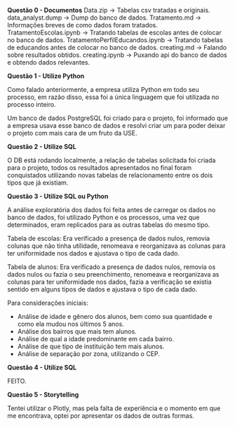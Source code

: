**Questão 0 - Documentos**
Data.zip -> Tabelas csv tratadas e originais.
data_analyst.dump -> Dump do banco de dados.
Tratamento.md -> Informações breves de como dados foram tratados.
TratamentoEscolas.ipynb -> Tratando tabelas de escolas antes de colocar no banco de dados.
TratamentoPerfilEducandos.ipynb -> Tratando tabelas de educandos antes de colocar no banco de dados.
creating.md -> Falando sobre resultados obtidos.
creating.ipynb -> Puxando api do banco de dados e obtendo dados relevantes.

**Questão 1 - Utilize Python**

Como falado anteriormente, a empresa utiliza Python em todo seu processo, em razão disso, essa foi a única linguagem que foi utilizada no processo inteiro.

Um banco de dados PostgreSQL foi criado para o projeto, foi informado que a empresa usava esse banco de dados e resolvi criar um para poder deixar o projeto com mais cara de um fruto da USE.

**Questão 2 - Utilize SQL**

O DB está rodando localmente, a relação de tabelas solicitada foi criada para o projeto, todos os resultados apresentados no final foram conquistados utilizando novas tabelas de relacionamento entre os dois tipos que já existiam.


**Questão 3 - Utilize SQL ou Python**

A análise exploratória dos dados foi feita antes de carregar os dados no banco de dados, foi utilizado Python e os processos, uma vez que determinados, eram replicados para as outras tabelas do mesmo tipo.

Tabela de escolas: Era verificado a presença de dados nulos, removia colunas que não tinha utilidade, renomeava e reorganizava as colunas para ter uniformidade nos dados e ajustava o tipo de cada dado.

Tabela de alunos: Era verificado a presença de dados nulos, removia os dados nulos ou fazia o seu preenchimento, renomeava e reorganizava as colunas para ter uniformidade nos dados, fazia a verificação se existia sentido em alguns tipos de dados e ajustava o tipo de cada dado.

Para considerações iniciais:
- Análise de idade e gênero dos alunos, bem como sua quantidade e como ela mudou nos últimos 5 anos.
- Análise dos bairros que mais tem alunos.
- Análise de qual a idade predominante em cada bairro.
- Análise de que tipo de instituição tem mais alunos.
- Análise de separação por zona, utilizando o CEP.


**Questão 4 - Utilize SQL**

FEITO.


**Questão 5 - Storytelling**

Tentei utilizar o Plotly, mas pela falta de experiência e o momento em que me encontrava, optei por apresentar os dados de outras formas.